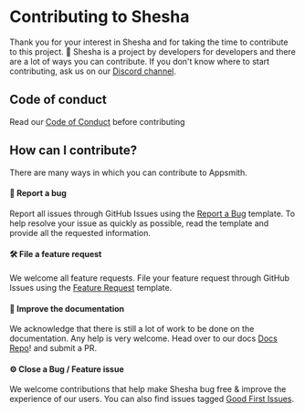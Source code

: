 # Contributing to Shesha

Thank you for your interest in Shesha and for taking the time to contribute to this project. 🙌 
Shesha is a project by developers for developers and there are a lot of ways you can contribute. 
If you don't know where to start contributing, ask us on our [Discord channel](https://discord.gg/pdDh7JRNGp). 

## Code of conduct

Read our [Code of Conduct](CODE_OF_CONDUCT.md) before contributing

## How can I contribute?

There are many ways in which you can contribute to Appsmith.

#### 🐛 Report a bug
Report all issues through GitHub Issues using the [Report a Bug](https://github.com/shesha-io/shesha-framework/issues/new?assignees=&labels=&projects=&template=bug_report.md&title=) template.
To help resolve your issue as quickly as possible, read the template and provide all the requested information.

#### 🛠 File a feature request
We welcome all feature requests. File your feature request through GitHub Issues using the [Feature Request](https://github.com/shesha-io/shesha-framework/issues/new?assignees=&labels=&projects=&template=feature_request.md&title=) template.

#### 📝 Improve the documentation
We acknowledge that there is still a lot of work to be done on the documentation. Any help is very welcome. Head over to our docs [Docs Repo](https://github.com/shesha-io/shesha-docs)! and submit a PR.

#### ⚙️ Close a Bug / Feature issue
We welcome contributions that help make Shesha bug free & improve the experience of our users. You can also find issues tagged [Good First Issues](https://github.com/shesha-io/shesha-framework/labels/good%20first%20issue).
